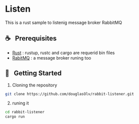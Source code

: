 # Listen

This is a rust sample to listenig message broker RabbitMQ

## :coffee: &nbsp; Prerequisites

- [Rust](https://www.rust-lang.org) : rustup, rustc and cargo are requerid bin files   
- [RabitMQ](https://www.rabbitmq.com) : a message broker runing too

## :tada: &nbsp; Getting Started

1. Cloning the repository

```bash
git clone https://github.com/douglasOlv/rabbit-listener.git
```

2. runing it

```bash
cd rabbit-listener
cargo run
```